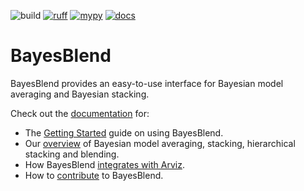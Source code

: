 ![build](https://github.com/LedgerInvesting/bayesblend/actions/workflows/python-app.yml/badge.svg)
[![ruff](https://img.shields.io/endpoint?url=https://raw.githubusercontent.com/astral-sh/ruff/main/assets/badge/v2.json)](https://github.com/astral-sh/ruff)
[![mypy](https://www.mypy-lang.org/static/mypy_badge.svg)](https://mypy-lang.org/)
[![docs](https://readthedocs.org/projects/ledger-investing-bayesblend/badge/?version=latest)](https://ledger-investing-bayesblend.readthedocs-hosted.com/en/latest/?badge=latest)


# BayesBlend

BayesBlend provides an easy-to-use interface for Bayesian model averaging and Bayesian stacking. 

Check out the [documentation](https://ledger-investing-bayesblend.readthedocs-hosted.com/en/latest/) for:

* The [Getting Started](https://ledger-investing-bayesblend.readthedocs-hosted.com/en/latest/user-guide/getting-started/) guide on using BayesBlend.
* Our [overview](https://ledger-investing-bayesblend.readthedocs-hosted.com/en/latest/user-guide/blending/) of Bayesian model averaging, stacking, hierarchical stacking and blending. 
* How BayesBlend [integrates with Arviz](https://ledger-investing-bayesblend.readthedocs-hosted.com/en/latest/user-guide/arviz/).
* How to [contribute](https://ledger-investing-bayesblend.readthedocs-hosted.com/en/latest/developer-guide/contributing/) to BayesBlend.
